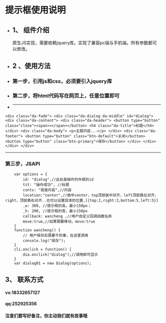 # 提示框使用说明 #
+ ## 1、 组件介绍 ##
	原生JS实现，需要依赖jquery库。实现了兼容pc端与手机端。所有参数都可以修改。
+ ## 2 、使用方法
+ ### 第一步，引用js和css，必须要引入jquery库 ###
+ ### 第二步，将html代码写在网页上，任意位置即可 ###
+ ***
`<div class="da-fade">
			<div class="da-dialog da-middle" id="dialog">
				<div class="da-content">
					<div class="da-header">
						<button type="button" class="close"><span>×</span></button>
						<h4 class="da-title">标题</h4>
					</div>
					<div class="da-body">
						<p>主题内容...</p>
					</div>
					<div class="da-footer">
						<button type="button" class="btn-default">关闭</button>
						<button type="button" class="btn-primary">保存</button>
					</div>
				</div>
			</div>
		</div>`
		
***
### 第三步，JSAPI ###
		var options = {
			id: "dialog",//此处是插件的外框的id
			tit: "操作成功", //标题
			conts: "我是内容",//内容
			location:"center",//居中center，top顶部居中对齐，left顶部靠左对齐，right，顶部靠右对齐..也可以设置具体的位置,[{top:2,right:3,bottom:5,left:5}]
			_w: 300, //提示框的高，最小150px；
			_h: 200, //提示框的宽，最小150px
			callback: wancheng ,//用户自定义回调函数名称
			move:true,//如果需要移动，move:true
		}
		function wancheng() {
			// 用户保存后需要干的事，在这里调用
			console.log("保存");
		}
		cli.onclick = function() {
			dia.onclick("dialog");//调用即可显示
		}
		var dialog01 = new Dialog(options);
	
## 3、 联系方式 ##
#### vx:18332657127 
#### qq:252925356 
#### 注意们要写好备注，你主动我们就有故事哦 

